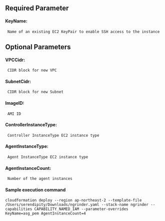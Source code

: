 ## Required Parameter ##
#### KeyName: ####
     Name of an existing EC2 KeyPair to enable SSH access to the instance

## Optional Parameters ##
#### VPCCidr: ####
     CIDR block for new VPC

#### SubnetCidr: ####
     CIDR block for new Subnet

#### ImageID: ####
     AMI ID

#### ControllerInstanceType: ####
     Controller InstanceType EC2 instance type

#### AgentInstanceType: ####
     Agent InstanceType EC2 instance type

#### AgentInstanceCount: ####
     Number of the agent instances

#### Sample execution command ####
```console
cloudformation deploy --region ap-northeast-2 --template-file /Users/serendipity/Downloads/ngrinder.yaml --stack-name ngrinder --capabilities CAPABILITY_NAMED_IAM --parameter-overrides KeyName=asg_pem AgentInstanceCount=4
```
